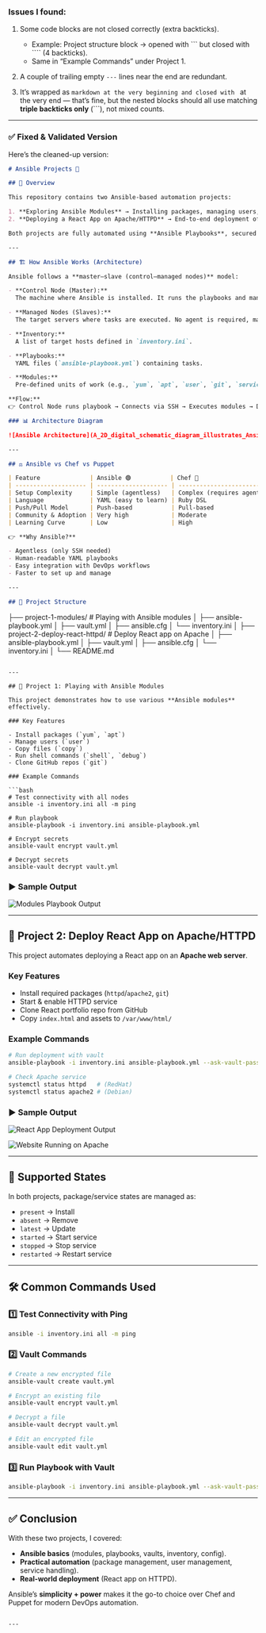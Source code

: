 ### Issues I found:

1. Some code blocks are not closed correctly (extra backticks).

   * Example: Project structure block → opened with \`\`\` but closed with \`\`\`\` (4 backticks).
   * Same in “Example Commands” under Project 1.

2. A couple of trailing empty `---` lines near the end are redundant.

3. It’s wrapped as `markdown at the very beginning and closed with ` at the very end — that’s fine, but the nested blocks should all use matching **triple backticks only** (\`\`\`), not mixed counts.

---

### ✅ Fixed & Validated Version

Here’s the cleaned-up version:

```markdown
# Ansible Projects 🚀

## 📌 Overview

This repository contains two Ansible-based automation projects:

1. **Exploring Ansible Modules** → Installing packages, managing users, cloning repos, and more.  
2. **Deploying a React App on Apache/HTTPD** → End-to-end deployment of a React portfolio website.  

Both projects are fully automated using **Ansible Playbooks**, secured with **Vault**, and organized with inventory and configuration files.

---

## 🏗️ How Ansible Works (Architecture)

Ansible follows a **master–slave (control–managed nodes)** model:

- **Control Node (Master):**  
  The machine where Ansible is installed. It runs the playbooks and manages remote systems over **SSH**.  

- **Managed Nodes (Slaves):**  
  The target servers where tasks are executed. No agent is required, making it **agentless**.  

- **Inventory:**  
  A list of target hosts defined in `inventory.ini`.  

- **Playbooks:**  
  YAML files (`ansible-playbook.yml`) containing tasks.  

- **Modules:**  
  Pre-defined units of work (e.g., `yum`, `apt`, `user`, `git`, `service`).  

**Flow:**  
👉 Control Node runs playbook → Connects via SSH → Executes modules → Desired state achieved.

### 📊 Architecture Diagram

![Ansible Architecture](A_2D_digital_schematic_diagram_illustrates_Ansible.png)

---

## ⚖️ Ansible vs Chef vs Puppet

| Feature              | Ansible 🟢           | Chef 🔴                   | Puppet 🟡                |
| -------------------- | -------------------- | ------------------------- | ------------------------ |
| Setup Complexity     | Simple (agentless)   | Complex (requires agents) | Medium (requires agents) |
| Language             | YAML (easy to learn) | Ruby DSL                  | Puppet DSL               |
| Push/Pull Model      | Push-based           | Pull-based                | Pull-based               |
| Community & Adoption | Very high            | Moderate                  | Moderate                 |
| Learning Curve       | Low                  | High                      | High                     |

👉 **Why Ansible?**

- Agentless (only SSH needed)  
- Human-readable YAML playbooks  
- Easy integration with DevOps workflows  
- Faster to set up and manage  

---

## 📂 Project Structure

```

├── project-1-modules/             # Playing with Ansible modules
│   ├── ansible-playbook.yml
│   ├── vault.yml
│   ├── ansible.cfg
│   └── inventory.ini
│
├── project-2-deploy-react-httpd/  # Deploy React app on Apache
│   ├── ansible-playbook.yml
│   ├── vault.yml
│   ├── ansible.cfg
│   └── inventory.ini
│
└── README.md

````

---

## 🔹 Project 1: Playing with Ansible Modules

This project demonstrates how to use various **Ansible modules** effectively.

### Key Features

- Install packages (`yum`, `apt`)  
- Manage users (`user`)  
- Copy files (`copy`)  
- Run shell commands (`shell`, `debug`)  
- Clone GitHub repos (`git`)  

### Example Commands

```bash
# Test connectivity with all nodes
ansible -i inventory.ini all -m ping

# Run playbook
ansible-playbook -i inventory.ini ansible-playbook.yml

# Encrypt secrets
ansible-vault encrypt vault.yml

# Decrypt secrets
ansible-vault decrypt vault.yml
````

### ▶️ Sample Output

![Modules Playbook Output](images/project1-output.png)

---

## 🔹 Project 2: Deploy React App on Apache/HTTPD

This project automates deploying a React app on an **Apache web server**.

### Key Features

* Install required packages (`httpd`/`apache2`, `git`)
* Start & enable HTTPD service
* Clone React portfolio repo from GitHub
* Copy `index.html` and assets to `/var/www/html/`

### Example Commands

```bash
# Run deployment with vault
ansible-playbook -i inventory.ini ansible-playbook.yml --ask-vault-pass

# Check Apache service
systemctl status httpd   # (RedHat)
systemctl status apache2 # (Debian)
```

### ▶️ Sample Output

![React App Deployment Output](images/project2-output.png)

![Website Running on Apache](images/react-website.png)

---

## 📖 Supported States

In both projects, package/service states are managed as:

* `present` → Install
* `absent` → Remove
* `latest` → Update
* `started` → Start service
* `stopped` → Stop service
* `restarted` → Restart service

---

## 🛠️ Common Commands Used

### 1️⃣ Test Connectivity with Ping

```bash
ansible -i inventory.ini all -m ping
```

### 2️⃣ Vault Commands

```bash
# Create a new encrypted file
ansible-vault create vault.yml  

# Encrypt an existing file
ansible-vault encrypt vault.yml  

# Decrypt a file
ansible-vault decrypt vault.yml  

# Edit an encrypted file
ansible-vault edit vault.yml
```

### 3️⃣ Run Playbook with Vault

```bash
ansible-playbook -i inventory.ini ansible-playbook.yml --ask-vault-pass
```

---

## ✅ Conclusion

With these two projects, I covered:

* **Ansible basics** (modules, playbooks, vaults, inventory, config).
* **Practical automation** (package management, user management, service handling).
* **Real-world deployment** (React app on HTTPD).

Ansible’s **simplicity + power** makes it the go-to choice over Chef and Puppet for modern DevOps automation.

```

---


```
